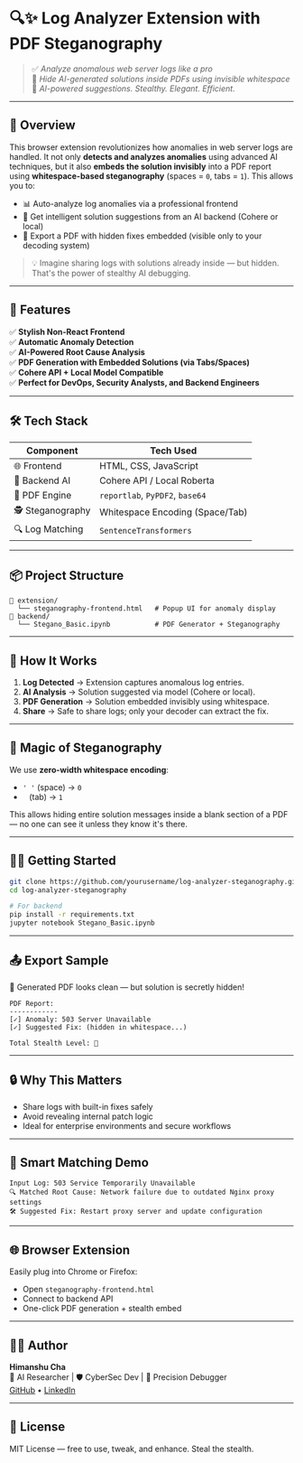 
# 🔍✨ Log Analyzer Extension with PDF Steganography

> ✅ _Analyze anomalous web server logs like a pro_  
> 📄 _Hide AI-generated solutions inside PDFs using invisible whitespace_  
> 🧠 _AI-powered suggestions. Stealthy. Elegant. Efficient._

---

## 🚀 Overview

This browser extension revolutionizes how anomalies in web server logs are handled. It not only **detects and analyzes anomalies** using advanced AI techniques, but it also **embeds the solution invisibly** into a PDF report using **whitespace-based steganography** (spaces = `0`, tabs = `1`). This allows you to:

- 📊 Auto-analyze log anomalies via a professional frontend  
- 🤖 Get intelligent solution suggestions from an AI backend (Cohere or local)  
- 📄 Export a PDF with hidden fixes embedded (visible only to your decoding system)

> 💡 Imagine sharing logs with solutions already inside — but hidden. That's the power of stealthy AI debugging.

---

## 🧩 Features

✅ **Stylish Non-React Frontend**  
✅ **Automatic Anomaly Detection**  
✅ **AI-Powered Root Cause Analysis**  
✅ **PDF Generation with Embedded Solutions (via Tabs/Spaces)**  
✅ **Cohere API + Local Model Compatible**  
✅ **Perfect for DevOps, Security Analysts, and Backend Engineers**

---

## 🛠 Tech Stack

| Component      | Tech Used                     |
|----------------|-------------------------------|
| 🌐 Frontend     | HTML, CSS, JavaScript          |
| 🧠 Backend AI   | Cohere API / Local Roberta     |
| 📁 PDF Engine   | `reportlab`, `PyPDF2`, `base64` |
| 🕵️ Steganography| Whitespace Encoding (Space/Tab) |
| 🔍 Log Matching | `SentenceTransformers`         |

---

## 📦 Project Structure

```
📁 extension/
  └── steganography-frontend.html   # Popup UI for anomaly display
📁 backend/
  └── Stegano_Basic.ipynb           # PDF Generator + Steganography
```

---

## 🧪 How It Works

1. **Log Detected** → Extension captures anomalous log entries.  
2. **AI Analysis** → Solution suggested via model (Cohere or local).  
3. **PDF Generation** → Solution embedded invisibly using whitespace.  
4. **Share** → Safe to share logs; only your decoder can extract the fix.

---

## 🧙 Magic of Steganography

We use **zero-width whitespace encoding**:  
- `' '` (space) → `0`  
- `	` (tab) → `1`  

This allows hiding entire solution messages inside a blank section of a PDF — no one can see it unless they know it's there.

---

## 🧑‍💻 Getting Started

```bash
git clone https://github.com/yourusername/log-analyzer-steganography.git
cd log-analyzer-steganography

# For backend
pip install -r requirements.txt
jupyter notebook Stegano_Basic.ipynb
```

---

## 📤 Export Sample

📝 Generated PDF looks clean — but solution is secretly hidden!

```
PDF Report:
------------
[✓] Anomaly: 503 Server Unavailable
[✓] Suggested Fix: (hidden in whitespace...)

Total Stealth Level: 🥷
```

---

## 🔒 Why This Matters

- Share logs with built-in fixes safely  
- Avoid revealing internal patch logic  
- Ideal for enterprise environments and secure workflows

---

## 🧠 Smart Matching Demo

```
Input Log: 503 Service Temporarily Unavailable
🔍 Matched Root Cause: Network failure due to outdated Nginx proxy settings
🛠 Suggested Fix: Restart proxy server and update configuration
```

---

## 🌐 Browser Extension

Easily plug into Chrome or Firefox:
- Open `steganography-frontend.html`
- Connect to backend API
- One-click PDF generation + stealth embed

---

## 👨‍💻 Author

**Himanshu Cha**  
🚀 AI Researcher | 🛡️ CyberSec Dev | 🎯 Precision Debugger  
[GitHub](https://github.com/yourusername) • [LinkedIn](https://linkedin.com/in/yourprofile)

---

## 📜 License

MIT License — free to use, tweak, and enhance. Steal the stealth.
